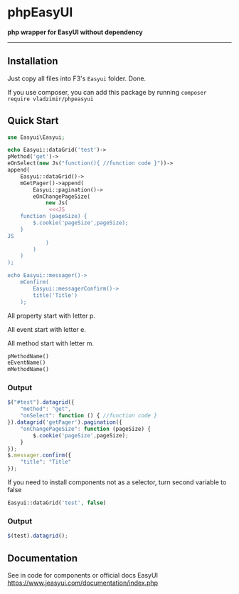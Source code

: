 # phpEasyUI
**php wrapper for EasyUI without dependency**

***
## Installation

Just copy all files into F3's `Easyui` folder. Done.

If you use composer, you can add this package by running `composer require vladzimir/phpeasyui`

## Quick Start

``` php
use Easyui\Easyui;

echo Easyui::dataGrid('test')->
pMethod('get')->
eOnSelect(new Js("function(){ //function code }"))->
append(
    Easyui::dataGrid()->
    mGetPager()->append(
        Easyui::pagination()->
        eOnChangePageSize(
            new Js(
             <<<JS
    function (pageSize) { 
        $.cookie('pageSize',pageSize); 
    }
JS        
            )            
        )
    )
);

echo Easyui::messager()->
    mConfirm(
        Easyui::messagerConfirm()->
        title('Title')
    );
```
All property start with letter p.

All event start with letter e.

All method start with letter m.
``` php
pMethodName()
eEventName()
mMethodName()
```
### Output
``` js
$("#test").datagrid({
    "method": "get",
    "onSelect": function () { //function code }
}).datagrid('getPager').pagination({
    "onChangePageSize": function (pageSize) { 
        $.cookie('pageSize',pageSize); 
    }
});
$.messager.confirm({
    "title": "Title"
});
```
If you need to install components not as a selector, turn second variable to false
``` php
Easyui::dataGrid('test', false)
```
### Output
``` js
$(test).datagrid();
```

## Documentation 
See in code for components or official docs EasyUI https://www.jeasyui.com/documentation/index.php